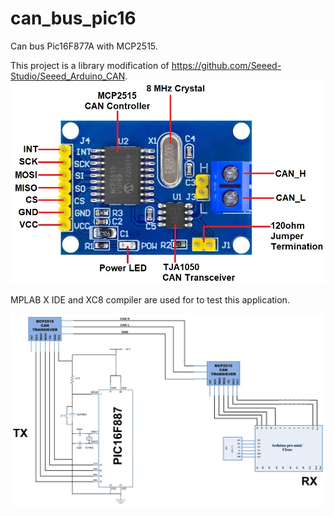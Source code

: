 # can_bus_pic16
 Can bus Pic16F877A with MCP2515.

 This project is a library modification of https://github.com/Seeed-Studio/Seeed_Arduino_CAN. 
 ![MCP2515 Module](media/MCP2515.jpg)

 MPLAB X IDE and XC8 compiler are used for to test this application.

![Circuit Diagram](media/Circuit-Diagram0.jpg)

